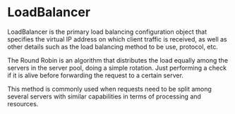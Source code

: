 # LoadBalancer
LoadBalancer is the primary load balancing configuration object that specifies the virtual IP address on which client traffic is received, as well as other details such as the load balancing method to be use, protocol, etc.

The Round Robin is an algorithm that distributes the load equally among the servers in the server pool, doing a simple rotation. Just performing a check if it is alive before forwarding the request to a certain server.

This method is commonly used when requests need to be split among several servers with similar capabilities in terms of processing and resources.
